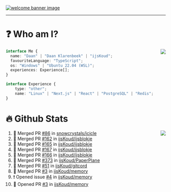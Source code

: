 <h1 align="center" style="display:none;"></h1>

<a href="https://ijskoud.dev/"><img src="https://cdn.ijskoud.dev/files/IIcds5oPKl.png" alt="welcome banner image" /></a>

---

# ❓ Who am I?

<img align="right" src="http://gh-stats.ijskoud.dev/api/top-langs?username=ijsKoud&cache_seconds=1800&layout=compact&hide_border=true&hide_rank=true&show_icons=true&theme=dark&title_color=ffffff&hide_border=true&locale=en" />

```typescript
interface Me {
  name: "Daan" | "Daan Klarenbeek" | "ijsKoud";
  favouriteLanguage: "TypeScript";
  os: "Windows" | "Ubuntu 22.04 (WSL)";
  experiences: Experience[];
}

interface Experience {
    type: "other";
    name: "Linux" | "Next.js" | "React" | "PostgreSQL" | "Redis";
}
```

# 🔥 Github Stats

<img align="right" src="http://gh-stats.ijskoud.dev/api? username=ijsKoud&cache_seconds=1800&hide_border=true&hide_rank=true&show_icons=true&theme=dark&title_color=ffffff&hide_border=true&locale=en">

<!--START_SECTION:activity-->
1. 🎉 Merged PR [#86](https://github.com/snowcrystals/icicle/pull/86) in [snowcrystals/icicle](https://github.com/snowcrystals/icicle)
2. 🎉 Merged PR [#162](https://github.com/ijsKoud/ijsblokje/pull/162) in [ijsKoud/ijsblokje](https://github.com/ijsKoud/ijsblokje)
3. 🎉 Merged PR [#165](https://github.com/ijsKoud/ijsblokje/pull/165) in [ijsKoud/ijsblokje](https://github.com/ijsKoud/ijsblokje)
4. 🎉 Merged PR [#167](https://github.com/ijsKoud/ijsblokje/pull/167) in [ijsKoud/ijsblokje](https://github.com/ijsKoud/ijsblokje)
5. 🎉 Merged PR [#166](https://github.com/ijsKoud/ijsblokje/pull/166) in [ijsKoud/ijsblokje](https://github.com/ijsKoud/ijsblokje)
6. 🎉 Merged PR [#373](https://github.com/ijsKoud/PaperPlane/pull/373) in [ijsKoud/PaperPlane](https://github.com/ijsKoud/PaperPlane)
7. 🎉 Merged PR [#51](https://github.com/ijsKoud/gitcord/pull/51) in [ijsKoud/gitcord](https://github.com/ijsKoud/gitcord)
8. 🎉 Merged PR [#3](https://github.com/ijsKoud/memory/pull/3) in [ijsKoud/memory](https://github.com/ijsKoud/memory)
9. ❗ Opened issue [#4](https://github.com/ijsKoud/memory/issues/4) in [ijsKoud/memory](https://github.com/ijsKoud/memory)
10. 💪 Opened PR [#3](https://github.com/ijsKoud/memory/pull/3) in [ijsKoud/memory](https://github.com/ijsKoud/memory)
<!--END_SECTION:activity-->

<h1 align="center" style="display:none;"></h1>

